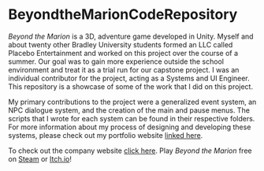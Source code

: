 # BeyondtheMarionCodeRepository

_Beyond the Marion_ is a 3D, adventure game developed in Unity. Myself and about twenty other Bradley University students formed an LLC called Placebo Entertainment and worked on this project over the course of a summer. Our goal was to gain more experience outside the school environment and treat it as a trial run for our capstone project. I was an individual contributor for the project, acting as a Systems and UI Engineer. This repository is a showcase of some of the work that I did on this project.

My primary contributions to the project were a generalized event system, an NPC dialogue system, and the creation of the main and pause menus. The scripts that I wrote for each system can be found in their respective folders. For more information about my process of designing and developing these systems, please check out my portfolio website [linked here](https://sites.google.com/view/nickgrinstead/beyond-the-marion).

To check out the company website [click here](https://placeboentertainment.com/#home).
Play _Beyond the Marion_ free on [Steam](https://store.steampowered.com/app/3210110/Beyond_the_Marion/) or [Itch.io](https://placebo-entertainment.itch.io/beyond-the-marion)!
